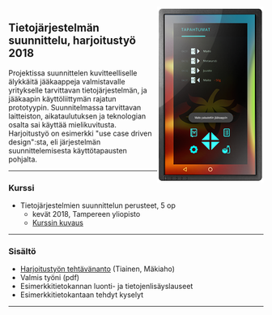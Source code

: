 <img align="right" title="Project example" src="readme/display2min.png">

## Tietojärjestelmän suunnittelu, harjoitustyö 2018

Projektissa suunnittelen kuvitteelliselle älykkäitä jääkaappeja valmistavalle yritykselle tarvittavan tietojärjestelmän, ja jääkaapin käyttöliittymän rajatun prototyypin. Suunnitelmassa tarvittavan laitteiston, aikataulutuksen ja teknologian osalta sai käyttää mielikuvitusta. Harjoitustyö on esimerkki "use case driven design":sta, eli järjestelmän suunnittelemisesta käyttötapausten pohjalta. 

-----

### Kurssi

- Tietojärjestelmien suunnittelun perusteet, 5 op
  - kevät 2018, Tampereen yliopisto
  - [Kurssin kuvaus](https://www10.uta.fi/opas/opintojakso.htm?id=30352&lang=fi&lvv=2017&uiLang=fi)

-----

### Sisältö

- [Harjoitustyön tehtävänanto](tehtavananto-2018.pdf) (Tiainen, Mäkiaho)
- Valmis työni (pdf)
- Esimerkkitietokannan luonti- ja tietojenlisäyslauseet
- Esimerkkitietokantaan tehdyt kyselyt

-----
